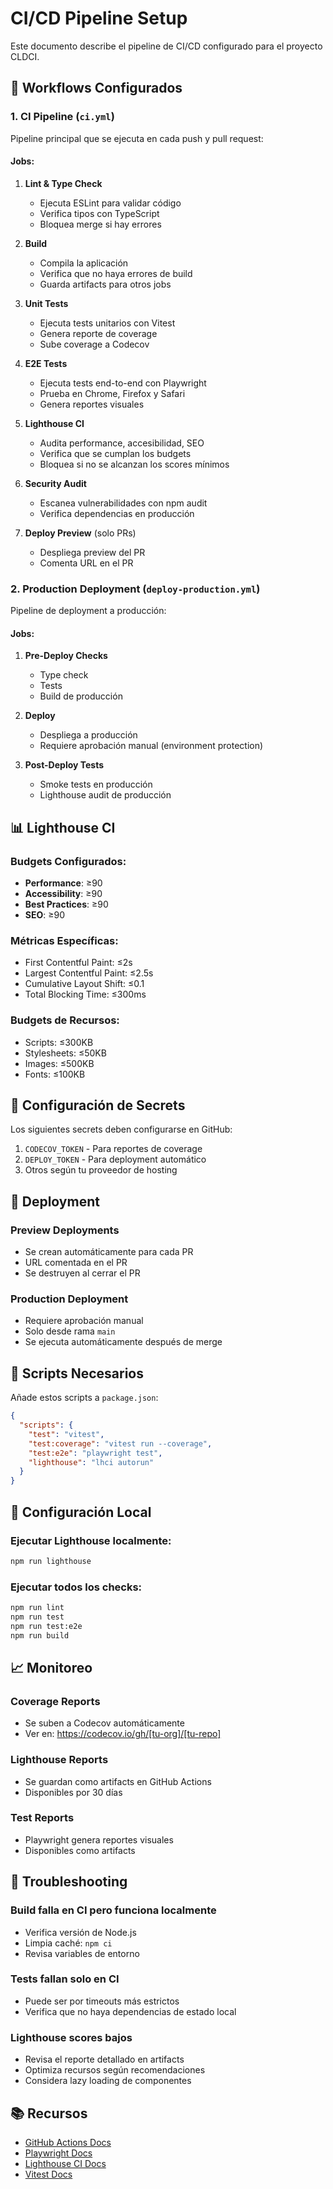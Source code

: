 # CI/CD Pipeline Setup

Este documento describe el pipeline de CI/CD configurado para el proyecto CLDCI.

## 🔄 Workflows Configurados

### 1. CI Pipeline (`ci.yml`)

Pipeline principal que se ejecuta en cada push y pull request:

#### Jobs:

1. **Lint & Type Check**
   - Ejecuta ESLint para validar código
   - Verifica tipos con TypeScript
   - Bloquea merge si hay errores

2. **Build**
   - Compila la aplicación
   - Verifica que no haya errores de build
   - Guarda artifacts para otros jobs

3. **Unit Tests**
   - Ejecuta tests unitarios con Vitest
   - Genera reporte de coverage
   - Sube coverage a Codecov

4. **E2E Tests**
   - Ejecuta tests end-to-end con Playwright
   - Prueba en Chrome, Firefox y Safari
   - Genera reportes visuales

5. **Lighthouse CI**
   - Audita performance, accesibilidad, SEO
   - Verifica que se cumplan los budgets
   - Bloquea si no se alcanzan los scores mínimos

6. **Security Audit**
   - Escanea vulnerabilidades con npm audit
   - Verifica dependencias en producción

7. **Deploy Preview** (solo PRs)
   - Despliega preview del PR
   - Comenta URL en el PR

### 2. Production Deployment (`deploy-production.yml`)

Pipeline de deployment a producción:

#### Jobs:

1. **Pre-Deploy Checks**
   - Type check
   - Tests
   - Build de producción

2. **Deploy**
   - Despliega a producción
   - Requiere aprobación manual (environment protection)

3. **Post-Deploy Tests**
   - Smoke tests en producción
   - Lighthouse audit de producción

## 📊 Lighthouse CI

### Budgets Configurados:

- **Performance**: ≥90
- **Accessibility**: ≥90
- **Best Practices**: ≥90
- **SEO**: ≥90

### Métricas Específicas:

- First Contentful Paint: ≤2s
- Largest Contentful Paint: ≤2.5s
- Cumulative Layout Shift: ≤0.1
- Total Blocking Time: ≤300ms

### Budgets de Recursos:

- Scripts: ≤300KB
- Stylesheets: ≤50KB
- Images: ≤500KB
- Fonts: ≤100KB

## 🔐 Configuración de Secrets

Los siguientes secrets deben configurarse en GitHub:

1. `CODECOV_TOKEN` - Para reportes de coverage
2. `DEPLOY_TOKEN` - Para deployment automático
3. Otros según tu proveedor de hosting

## 🚀 Deployment

### Preview Deployments

- Se crean automáticamente para cada PR
- URL comentada en el PR
- Se destruyen al cerrar el PR

### Production Deployment

- Requiere aprobación manual
- Solo desde rama `main`
- Se ejecuta automáticamente después de merge

## 📝 Scripts Necesarios

Añade estos scripts a `package.json`:

```json
{
  "scripts": {
    "test": "vitest",
    "test:coverage": "vitest run --coverage",
    "test:e2e": "playwright test",
    "lighthouse": "lhci autorun"
  }
}
```

## 🔧 Configuración Local

### Ejecutar Lighthouse localmente:

```bash
npm run lighthouse
```

### Ejecutar todos los checks:

```bash
npm run lint
npm run test
npm run test:e2e
npm run build
```

## 📈 Monitoreo

### Coverage Reports

- Se suben a Codecov automáticamente
- Ver en: https://codecov.io/gh/[tu-org]/[tu-repo]

### Lighthouse Reports

- Se guardan como artifacts en GitHub Actions
- Disponibles por 30 días

### Test Reports

- Playwright genera reportes visuales
- Disponibles como artifacts

## 🐛 Troubleshooting

### Build falla en CI pero funciona localmente

- Verifica versión de Node.js
- Limpia caché: `npm ci`
- Revisa variables de entorno

### Tests fallan solo en CI

- Puede ser por timeouts más estrictos
- Verifica que no haya dependencias de estado local

### Lighthouse scores bajos

- Revisa el reporte detallado en artifacts
- Optimiza recursos según recomendaciones
- Considera lazy loading de componentes

## 📚 Recursos

- [GitHub Actions Docs](https://docs.github.com/en/actions)
- [Playwright Docs](https://playwright.dev)
- [Lighthouse CI Docs](https://github.com/GoogleChrome/lighthouse-ci)
- [Vitest Docs](https://vitest.dev)
